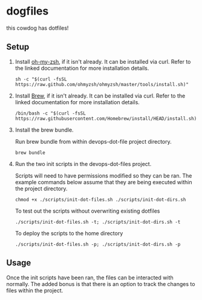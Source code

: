 # dogfiles
this cowdog has dotfiles!

## Setup

1. Install [oh-my-zsh](https://ohmyz.sh/#install), if it isn't already.  It can be installed via curl.  Refer to the linked documentation for more installation details.

    ```shell
    sh -c "$(curl -fsSL https://raw.github.com/ohmyzsh/ohmyzsh/master/tools/install.sh)"
    ```
2. Install [Brew](https://docs.brew.sh/Installation), if it isn't already. It can be installed via curl.  Refer to the linked documentation for more installation details.

    ```shell
    /bin/bash -c "$(curl -fsSL https://raw.githubusercontent.com/Homebrew/install/HEAD/install.sh)"
    ```

4. Install the brew bundle.
    
    Run brew bundle from within devops-dot-file project directory.
    ```shell
    brew bundle
    ```
    
5. Run the two init scripts in the devops-dot-files project.

    Scripts will need to have permissions modified so they can be ran.  The example commands below assume that they are being executed within the project directory.

    ```shell
    chmod +x ./scripts/init-dot-files.sh ./scripts/init-dot-dirs.sh
    ```
    To test out the scripts without overwriting existing dotfiles
    ```shell
    ./scripts/init-dot-files.sh -t; ./scripts/init-dot-dirs.sh -t
    ```
    To deploy the scripts to the home directory
    ```shell
    ./scripts/init-dot-files.sh -p; ./scripts/init-dot-dirs.sh -p
    ```
## Usage
Once the init scripts have been ran, the files can be interacted with normally.  The added bonus is that there is an option to track the changes to files within the project. 
